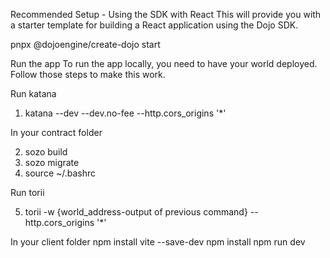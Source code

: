 Recommended Setup - Using the SDK with React
This will provide you with a starter template for building a React application using the Dojo SDK.


pnpx @dojoengine/create-dojo start



Run the app
To run the app locally, you need to have your world deployed. Follow those steps to make this work.

Run katana

1. katana --dev --dev.no-fee --http.cors_origins '*'


In your contract folder

2. sozo build
3. sozo migrate
4. source ~/.bashrc


Run torii

5. torii -w {world_address-output of previous command} --http.cors_origins '*'


In your client folder
npm install vite --save-dev
npm install
npm run dev
